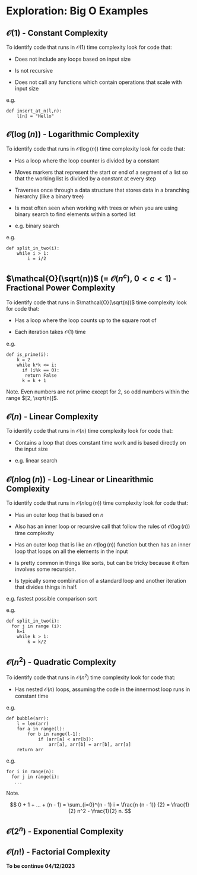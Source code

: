 # Exploration: Big O Examples


## $\mathcal{O}(1)$ - Constant Complexity

To identify code that runs in $\mathcal{O}(1)$ time complexity look for code that:

- Does not include any loops based on input size

- Is not recursive

- Does not call any functions which contain operations that scale with input size

e.g.

```{}
def insert_at_n(l,n):
    l[n] = "Hello"
```

## $\mathcal{O}(\log(n))$ - Logarithmic Complexity

To identify code that runs in $\mathcal{O}(\log(n))$ time complexity look for code that:

- Has a loop where the loop counter is divided by a constant

- Moves markers that represent the start or end of a segment of a list so that the working list is divided by a constant at every step

- Traverses once through a data structure that stores data in a branching hierarchy (like a binary tree)

- Is most often seen when working with trees or when you are using binary search to find elements within a sorted list

- e.g. binary search

e.g. 

```{}
def split_in_two(i):
    while i > 1:
        i = i/2
```

## $\mathcal{O}(\sqrt(n))$ (= $\mathcal{O}(n^c)$, $0 < c < 1$) - Fractional Power Complexity 

To identify code that runs in $\mathcal{O}(\sqrt(n))$ time complexity look for code that:

- Has a loop where the loop counts up to the square root of 

- Each iteration takes $\mathcal{O}(1)$ time 

e.g. 

```{}
def is_prime(i):
    k = 2
    while k*k <= i:
      if (i%k == 0):
       return False
      k = k + 1
```

Note. Even numbers are not prime except for 2, so odd numbers within the range $[2, \sqrt(n)]$. 

## $\mathcal{O}(n)$ - Linear Complexity

To identify code that runs in $\mathcal{O}(n)$ time complexity look for code that:

- Contains a loop that does constant time work and is based directly on the input size

- e.g. linear search 


## $\mathcal{O}(n \log(n))$ - Log-Linear or Linearithmic Complexity

To identify code that runs in $\mathcal{O}(n \log(n))$ time complexity look for code that:

- Has an outer loop that is based on $n$

- Also has an inner loop or recursive call that follow the rules of $\mathcal{O}(\log(n))$ time complexity

- Has an outer loop that is like an $\mathcal{O}(\log(n))$ function but then has an inner loop that loops on all the elements in the input

- Is pretty common in things like sorts, but can be tricky because it often involves some recursion. 

- Is typically some combination of a standard loop and another iteration that divides things in half.

e.g. fastest possible comparison sort 

e.g. 

```{}
def split_in_two(i):
  for j in range (i):
    k=i
    while k > 1:
        k = k/2
```


## $\mathcal{O}(n^2)$ - Quadratic Complexity

To identify code that runs in $\mathcal{O}(n^2)$ time complexity look for code that: 

- Has nested $\mathcal{O}(n)$ loops, assuming the code in the innermost loop runs in constant time

e.g. 

```{}
def bubble(arr):
    l = len(arr)        
    for a in range(l):
        for b in range(l-1):
            if (arr[a] < arr[b]):
                arr[a], arr[b] = arr[b], arr[a]
    return arr 
```


e.g. 

```{}
for i in range(n):
  for j in range(i):
   ...
```

Note. 

$$
0 + 1 + ... + (n - 1) = \sum_{i=0}^{n - 1} i = \frac{n (n - 1)} {2} = \frac{1}{2} n^2 - \frac{1}{2} n.
$$

## $\mathcal{O}(2^n)$ - Exponential Complexity

## $\mathcal{O}(n!)$ - Factorial Complexity




**To be continue 04/12/2023** 

